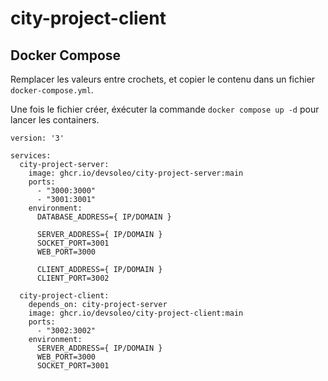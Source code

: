# city-project-client

## Docker Compose 

Remplacer les valeurs entre crochets, et copier le contenu dans un fichier `docker-compose.yml`.

Une fois le fichier créer, éxécuter la commande `docker compose up -d` pour lancer les containers.

```
version: '3'

services:
  city-project-server:
    image: ghcr.io/devsoleo/city-project-server:main
    ports:
      - "3000:3000"
      - "3001:3001"
    environment:
      DATABASE_ADDRESS={ IP/DOMAIN }

      SERVER_ADDRESS={ IP/DOMAIN }
      SOCKET_PORT=3001
      WEB_PORT=3000

      CLIENT_ADDRESS={ IP/DOMAIN }
      CLIENT_PORT=3002

  city-project-client:
    depends_on: city-project-server
    image: ghcr.io/devsoleo/city-project-client:main
    ports:
      - "3002:3002"
    environment:
      SERVER_ADDRESS={ IP/DOMAIN }
      WEB_PORT=3000
      SOCKET_PORT=3001
```